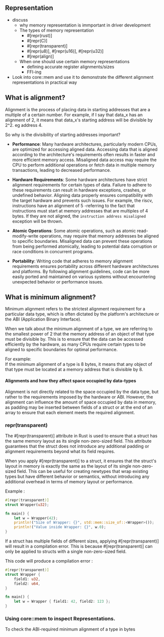 ## Representation

- discuss 
  - why memory representation is immportant in driver development
  - The types of memory representation
    - #[repr(rust)]
    - #[repr(C)]
    - #[repr(transparent)]
    - #[repr(u8)], #[repr(u16)], #[repr(u32)]
    - #[repr(align)]
  - When one should use certain memory representations
    - defining accurate register alignments/sizes
    - FFI-ing
- Look into core::mem and use it to demonstrate the different alignment representations in practical way 


## What is alignment? 

Alignment is the process of placing data in starting addresses that are a multiple of a certain number. For example, if I say that data_x has an alignment of 2, it means that data_x's starting address will be divisible by 2^2. eg address 4.  

So why is the divisibility of starting addresses important?  
- **Performance**: Many hardware architectures, particularly modern CPUs, are optimized for accessing aligned data. Accessing data that is aligned according to the architecture's requirements often results in faster and more efficient memory access. Misaligned data access may require the CPU to perform additional operations or fetch data in multiple memory transactions, leading to decreased performance.

- **Hardware Requirements**: Some hardware architectures have strict alignment requirements for certain types of data. Failure to adhere to these requirements can result in hardware exceptions, crashes, or undefined behavior. Aligning data properly ensures compatibility with the target hardware and prevents such issues. 
For example, the riscv, instructions have an alignment of 5 -referring to the fact that instructions must start at memory addresses that are multiples of 4 bytes. If they are not aligned, the `instruction address misaligned` exception will be thrown.  

- **Atomic Operations**: Some atomic operations, such as atomic read-modify-write operations, may require that memory addresses be aligned to specific boundaries. Misaligned data can prevent these operations from being performed atomically, leading to potential data corruption or race conditions in concurrent programs.  

- **Portability**: Writing code that adheres to memory alignment requirements ensures portability across different hardware architectures and platforms. By following alignment guidelines, code can be more easily ported and maintained on various systems without encountering unexpected behavior or performance issues.

## What is minimum alignment?  

Minimum alignment refers to the strictest alignment requirement for a particular data type, which is often dictated by the platform's architecture or the ABI (Application Binary Interface).  

When we talk about the minimum alignment of a type, we are referring to the smallest power of 2 that the memory address of an object of that type must be divisible by. This is to ensure that the data can be accessed efficiently by the hardware, as many CPUs require certain types to be aligned to specific boundaries for optimal performance.

For example:  
If the minimum alignment of a type is 8 bytes, it means that any object of that type must be located at a memory address that is divisible by 8.  


#### Alignments and how they affect space occupied by data-types
Alignment is not directly related to the space occupied by the data type, but rather to the requirements imposed by the hardware or ABI. However, the alignment can influence the amount of space occupied by data in memory, as padding may be inserted between fields of a struct or at the end of an array to ensure that each element meets the required alignment.  


###  repr(transparent)

The #[repr(transparent)] attribute in Rust is used to ensure that a struct has the same memory layout as its single non-zero-sized field. This attribute guarantees that the struct does not introduce any additional padding or alignment requirements beyond what its field requires.  

When you apply #[repr(transparent)] to a struct, it ensures that the struct's layout in memory is exactly the same as the layout of its single non-zero-sized field. This can be useful for creating newtypes that wrap existing types but have different behavior or semantics, without introducing any additional overhead in terms of memory layout or performance.  

Example : 
```rust
#[repr(transparent)]
struct Wrapper(u32);

fn main() {
    let w = Wrapper(42);
    println!("Size of Wrapper: {}", std::mem::size_of::<Wrapper>());
    println!("Value inside Wrapper: {}", w.0);
}
```  

If a struct has multiple fields of different sizes, applying #[repr(transparent)] will result in a compilation error. This is because #[repr(transparent)] can only be applied to structs with a single non-zero-sized field.  

This code will produce a compilation error :  
```rust
#[repr(transparent)]
struct Wrapper {
    field1: u32,
    field2: u64,
}

fn main() {
    let w = Wrapper { field1: 42, field2: 123 };
}
```



### Using core::mem to inspect Representations.  

To check the ABI-required minimum alignment of a type in bytes